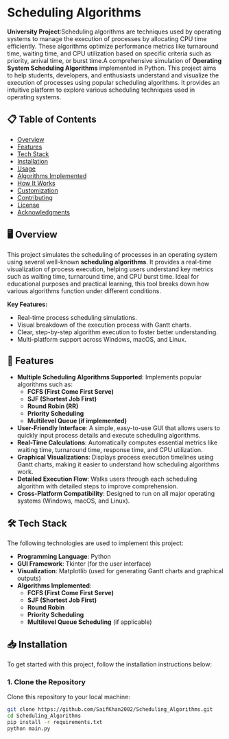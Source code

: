 # Scheduling Algorithms

**University Project**:Scheduling algorithms are techniques used by operating systems to manage the execution of processes by allocating CPU time efficiently. These algorithms optimize performance metrics like turnaround time, waiting time, and CPU utilization based on specific criteria such as priority, arrival time, or burst time.A comprehensive simulation of **Operating System Scheduling Algorithms** implemented in Python. This project aims to help students, developers, and enthusiasts understand and visualize the execution of processes using popular scheduling algorithms. It provides an intuitive platform to explore various scheduling techniques used in operating systems.

## 📋 Table of Contents

- [Overview](#overview)
- [Features](#features)
- [Tech Stack](#tech-stack)
- [Installation](#installation)
- [Usage](#usage)
- [Algorithms Implemented](#algorithms-implemented)
- [How It Works](#how-it-works)
- [Customization](#customization)
- [Contributing](#contributing)
- [License](#license)
- [Acknowledgments](#acknowledgments)

## 🖥️ Overview

This project simulates the scheduling of processes in an operating system using several well-known **scheduling algorithms**. It provides a real-time visualization of process execution, helping users understand key metrics such as waiting time, turnaround time, and CPU burst time. Ideal for educational purposes and practical learning, this tool breaks down how various algorithms function under different conditions.

**Key Features:**
- Real-time process scheduling simulations.
- Visual breakdown of the execution process with Gantt charts.
- Clear, step-by-step algorithm execution to foster better understanding.
- Multi-platform support across Windows, macOS, and Linux.

## 🚀 Features

- **Multiple Scheduling Algorithms Supported**: Implements popular algorithms such as:
  - **FCFS (First Come First Serve)**
  - **SJF (Shortest Job First)**
  - **Round Robin (RR)**
  - **Priority Scheduling**
  - **Multilevel Queue (if implemented)**
- **User-Friendly Interface**: A simple, easy-to-use GUI that allows users to quickly input process details and execute scheduling algorithms.
- **Real-Time Calculations**: Automatically computes essential metrics like waiting time, turnaround time, response time, and CPU utilization.
- **Graphical Visualizations**: Displays process execution timelines using Gantt charts, making it easier to understand how scheduling algorithms work.
- **Detailed Execution Flow**: Walks users through each scheduling algorithm with detailed steps to improve comprehension.
- **Cross-Platform Compatibility**: Designed to run on all major operating systems (Windows, macOS, and Linux).

## 🛠️ Tech Stack

The following technologies are used to implement this project:

- **Programming Language**: Python
- **GUI Framework**: Tkinter (for the user interface)
- **Visualization**: Matplotlib (used for generating Gantt charts and graphical outputs)
- **Algorithms Implemented**: 
  - **FCFS (First Come First Serve)**
  - **SJF (Shortest Job First)**
  - **Round Robin**
  - **Priority Scheduling**
  - **Multilevel Queue Scheduling** (if applicable)

## 📥 Installation

To get started with this project, follow the installation instructions below:

### 1. Clone the Repository

Clone this repository to your local machine:

```bash
git clone https://github.com/SaifKhan2002/Scheduling_Algorithms.git
cd Scheduling_Algorithms
pip install -r requirements.txt
python main.py

